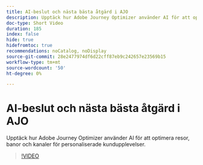 ```yaml
---
title: AI-beslut och nästa bästa åtgärd i AJO
description: Upptäck hur Adobe Journey Optimizer använder AI för att optimera resor, banor och kanaler för personaliserade kundupplevelser.
doc-type: Short Video
duration: 185
index: false
hide: true
hidefromtoc: true
recommendations: noCatalog, noDisplay
source-git-commit: 28e2477974df6d22cff87eb9c242657e23569b15
workflow-type: tm+mt
source-wordcount: '50'
ht-degree: 0%

---
```



# AI-beslut och nästa bästa åtgärd i AJO

Upptäck hur Adobe Journey Optimizer använder AI för att optimera resor, banor och kanaler för personaliserade kundupplevelser.

<!-- 62_S520_3442520_184_ai-decisioning-and-next-best-actions-in-ajo -->
>[!VIDEO](https://video.tv.adobe.com/v/3460235/?learn=on&enablevpops=true&captions=swe)
